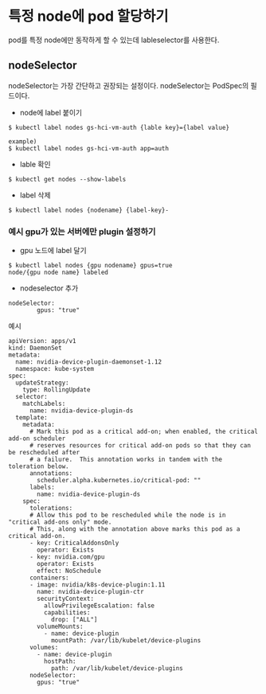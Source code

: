 # 특정 node에 pod 할당하기

pod를 특정 node에만 동작하게 할 수 있는데 lableselector를 사용한다.

## nodeSelector

nodeSelector는 가장 간단하고 권장되는 설정이다.
nodeSelector는 PodSpec의 필드이다.

- node에 label 붙이기
```
$ kubectl label nodes gs-hci-vm-auth {lable key}={label value}

example)
$ kubectl label nodes gs-hci-vm-auth app=auth
```

- lable 확인
```
$ kubectl get nodes --show-labels
```

- label 삭제

```
$ kubectl label nodes {nodename} {label-key}-
```

### 예시 gpu가 있는 서버에만 plugin 설정하기

- gpu 노드에 label 달기
```
$ kubectl label nodes {gpu nodename} gpus=true
node/{gpu node name} labeled
```

- nodeselector 추가

```
nodeSelector:
        gpus: "true"
```
예시
```
apiVersion: apps/v1
kind: DaemonSet
metadata:
  name: nvidia-device-plugin-daemonset-1.12
  namespace: kube-system
spec:
  updateStrategy:
    type: RollingUpdate
  selector:
    matchLabels:
      name: nvidia-device-plugin-ds
  template:
    metadata:
      # Mark this pod as a critical add-on; when enabled, the critical add-on scheduler
      # reserves resources for critical add-on pods so that they can be rescheduled after
      # a failure.  This annotation works in tandem with the toleration below.
      annotations:
        scheduler.alpha.kubernetes.io/critical-pod: ""
      labels:
        name: nvidia-device-plugin-ds
    spec:
      tolerations:
      # Allow this pod to be rescheduled while the node is in "critical add-ons only" mode.
      # This, along with the annotation above marks this pod as a critical add-on.
      - key: CriticalAddonsOnly
        operator: Exists
      - key: nvidia.com/gpu
        operator: Exists
        effect: NoSchedule
      containers:
      - image: nvidia/k8s-device-plugin:1.11
        name: nvidia-device-plugin-ctr
        securityContext:
          allowPrivilegeEscalation: false
          capabilities:
            drop: ["ALL"]
        volumeMounts:
          - name: device-plugin
            mountPath: /var/lib/kubelet/device-plugins
      volumes:
        - name: device-plugin
          hostPath:
            path: /var/lib/kubelet/device-plugins
      nodeSelector:
        gpus: "true"
```


